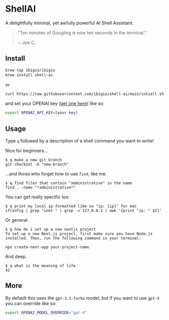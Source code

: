 # ShellAI
A delightfully minimal, yet awfully powerful AI Shell Assistant.

>
> "Ten minutes of Googling is now ten seconds in the terminal."
>
>   ~ Joe C.
>

## Install

```bash
brew tap ibigio/ibigio
brew install shell-ai
```

or

```bash
curl https://raw.githubusercontent.com/ibigio/shell-ai/main/intsall.sh | bash
```

and set your OPENAI key [(get one here)](https://platform.openai.com/account/api-keys) like so:

```bash
export OPENAI_API_KEY=[your key]
```

## Usage

Type `q` followed by a description of a shell command you want to write!

Nice for beginners...
```
$ q make a new git branch
git checkout -b "new-branch"
```

...and those who forget how to use `find`, like me.
```
$ q find files that contain "administrative" in the name
find . -name "*administrative*"
```

You can get really specific too.
```
$ q print my local ip formatted like so "ip: [ip]" for mac
ifconfig | grep "inet " | grep -v 127.0.0.1 | awk '{print "ip: " $2}'
```

Or general.
```
$ q how do i set up a new nextjs project
To set up a new Next.js project, first make sure you have Node.js installed. Then, run the following command in your terminal:

npx create-next-app your-project-name
```

And deep.
```
$ q what is the meaning of life
42
```

## More

By default this uses the `gpt-3.5-turbo` model, but if you want to use `gpt-4` you can override like so:

```bash
export OPENAI_MODEL_OVERRIDE="gpt-4"
```